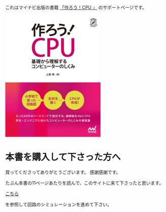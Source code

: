 これはマイナビ出版の書籍
[「作ろう！CPU 」](https://book.mynavi.jp/ec/products/detail/id=116654)
のサポートページです。

![ ](top/cpu_cover.jpg)

# 本書を購入して下さった方へ

買ってくださってありがとうございます。
感謝感謝です。

たぶん本書の11ページあたりを読んで、このサイトに来て下さったと思います。

[こちら](howto/index.md)

を参照して回路のシミュレーションを進めて下さい。
